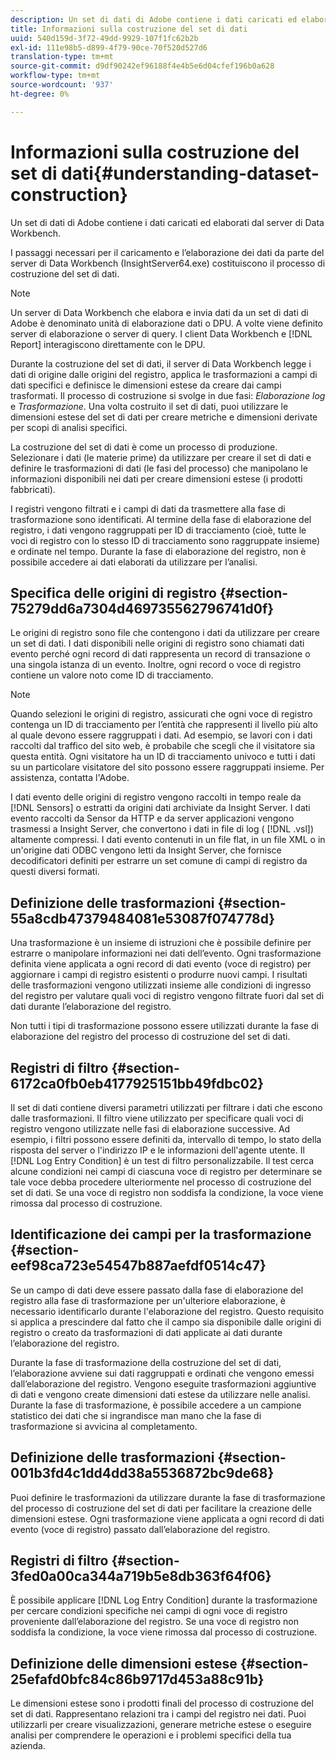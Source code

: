```yaml
---
description: Un set di dati di Adobe contiene i dati caricati ed elaborati dal server di Data Workbench.
title: Informazioni sulla costruzione del set di dati
uuid: 540d159d-3f72-49dd-9929-107f1fc62b2b
exl-id: 111e98b5-d899-4f79-90ce-70f520d527d6
translation-type: tm+mt
source-git-commit: d9df90242ef96188f4e4b5e6d04cfef196b0a628
workflow-type: tm+mt
source-wordcount: '937'
ht-degree: 0%

---
```


# Informazioni sulla costruzione del set di dati{#understanding-dataset-construction}

Un set di dati di Adobe contiene i dati caricati ed elaborati dal server di Data Workbench.

I passaggi necessari per il caricamento e l’elaborazione dei dati da parte del server di Data Workbench (InsightServer64.exe) costituiscono il processo di costruzione del set di dati.

>[!NOTE]
>
>Un server di Data Workbench che elabora e invia dati da un set di dati di Adobe è denominato unità di elaborazione dati o DPU. A volte viene definito server di elaborazione o server di query. I client Data Workbench e [!DNL Report] interagiscono direttamente con le DPU.

Durante la costruzione del set di dati, il server di Data Workbench legge i dati di origine dalle origini del registro, applica le trasformazioni a campi di dati specifici e definisce le dimensioni estese da creare dai campi trasformati. Il processo di costruzione si svolge in due fasi: *Elaborazione log* e *Trasformazione*. Una volta costruito il set di dati, puoi utilizzare le dimensioni estese del set di dati per creare metriche e dimensioni derivate per scopi di analisi specifici.

La costruzione del set di dati è come un processo di produzione. Selezionare i dati (le materie prime) da utilizzare per creare il set di dati e definire le trasformazioni di dati (le fasi del processo) che manipolano le informazioni disponibili nei dati per creare dimensioni estese (i prodotti fabbricati).

<!--
c_log_proc.xml
-->

I registri vengono filtrati e i campi di dati da trasmettere alla fase di trasformazione sono identificati. Al termine della fase di elaborazione del registro, i dati vengono raggruppati per ID di tracciamento (cioè, tutte le voci di registro con lo stesso ID di tracciamento sono raggruppate insieme) e ordinate nel tempo. Durante la fase di elaborazione del registro, non è possibile accedere ai dati elaborati da utilizzare per l’analisi.

## Specifica delle origini di registro {#section-75279dd6a7304d469735562796741d0f}

Le origini di registro sono file che contengono i dati da utilizzare per creare un set di dati. I dati disponibili nelle origini di registro sono chiamati dati evento perché ogni record di dati rappresenta un record di transazione o una singola istanza di un evento. Inoltre, ogni record o voce di registro contiene un valore noto come ID di tracciamento.

>[!NOTE]
>
>Quando selezioni le origini di registro, assicurati che ogni voce di registro contenga un ID di tracciamento per l’entità che rappresenti il livello più alto al quale devono essere raggruppati i dati. Ad esempio, se lavori con i dati raccolti dal traffico del sito web, è probabile che scegli che il visitatore sia questa entità. Ogni visitatore ha un ID di tracciamento univoco e tutti i dati su un particolare visitatore del sito possono essere raggruppati insieme. Per assistenza, contatta l&#39;Adobe.

I dati evento delle origini di registro vengono raccolti in tempo reale da [!DNL Sensors] o estratti da origini dati archiviate da Insight Server. I dati evento raccolti da Sensor da HTTP e da server applicazioni vengono trasmessi a Insight Server, che convertono i dati in file di log ( [!DNL .vsl]) altamente compressi. I dati evento contenuti in un file flat, in un file XML o in un&#39;origine dati ODBC vengono letti da Insight Server, che fornisce decodificatori definiti per estrarre un set comune di campi di registro da questi diversi formati.

## Definizione delle trasformazioni {#section-55a8cdb47379484081e53087f074778d}

Una trasformazione è un insieme di istruzioni che è possibile definire per estrarre o manipolare informazioni nei dati dell’evento. Ogni trasformazione definita viene applicata a ogni record di dati evento (voce di registro) per aggiornare i campi di registro esistenti o produrre nuovi campi. I risultati delle trasformazioni vengono utilizzati insieme alle condizioni di ingresso del registro per valutare quali voci di registro vengono filtrate fuori dal set di dati durante l’elaborazione del registro.

Non tutti i tipi di trasformazione possono essere utilizzati durante la fase di elaborazione del registro del processo di costruzione del set di dati.

## Registri di filtro {#section-6172ca0fb0eb4177925151bb49fdbc02}

Il set di dati contiene diversi parametri utilizzati per filtrare i dati che escono dalle trasformazioni. Il filtro viene utilizzato per specificare quali voci di registro vengono utilizzate nelle fasi di elaborazione successive. Ad esempio, i filtri possono essere definiti da, intervallo di tempo, lo stato della risposta del server o l&#39;indirizzo IP e le informazioni dell&#39;agente utente. Il [!DNL Log Entry Condition] è un test di filtro personalizzabile. Il test cerca alcune condizioni nei campi di ciascuna voce di registro per determinare se tale voce debba procedere ulteriormente nel processo di costruzione del set di dati. Se una voce di registro non soddisfa la condizione, la voce viene rimossa dal processo di costruzione.

## Identificazione dei campi per la trasformazione {#section-eef98ca723e54547b887aefdf0514c47}

Se un campo di dati deve essere passato dalla fase di elaborazione del registro alla fase di trasformazione per un&#39;ulteriore elaborazione, è necessario identificarlo durante l&#39;elaborazione del registro. Questo requisito si applica a prescindere dal fatto che il campo sia disponibile dalle origini di registro o creato da trasformazioni di dati applicate ai dati durante l’elaborazione del registro.

<!--
c_transformation.xml
-->

Durante la fase di trasformazione della costruzione del set di dati, l’elaborazione avviene sui dati raggruppati e ordinati che vengono emessi dall’elaborazione del registro. Vengono eseguite trasformazioni aggiuntive di dati e vengono create dimensioni dati estese da utilizzare nelle analisi. Durante la fase di trasformazione, è possibile accedere a un campione statistico dei dati che si ingrandisce man mano che la fase di trasformazione si avvicina al completamento.

## Definizione delle trasformazioni {#section-001b3fd4c1dd4dd38a5536872bc9de68}

Puoi definire le trasformazioni da utilizzare durante la fase di trasformazione del processo di costruzione del set di dati per facilitare la creazione delle dimensioni estese. Ogni trasformazione viene applicata a ogni record di dati evento (voce di registro) passato dall’elaborazione del registro.

## Registri di filtro {#section-3fed0a00ca344a719b5e8db363f64f06}

È possibile applicare [!DNL Log Entry Condition] durante la trasformazione per cercare condizioni specifiche nei campi di ogni voce di registro proveniente dall’elaborazione del registro. Se una voce di registro non soddisfa la condizione, la voce viene rimossa dal processo di costruzione.

## Definizione delle dimensioni estese {#section-25efafd0bfc84c86b9717d453a88c91b}

Le dimensioni estese sono i prodotti finali del processo di costruzione del set di dati. Rappresentano relazioni tra i campi del registro nei dati. Puoi utilizzarli per creare visualizzazioni, generare metriche estese o eseguire analisi per comprendere le operazioni e i problemi specifici della tua azienda.
